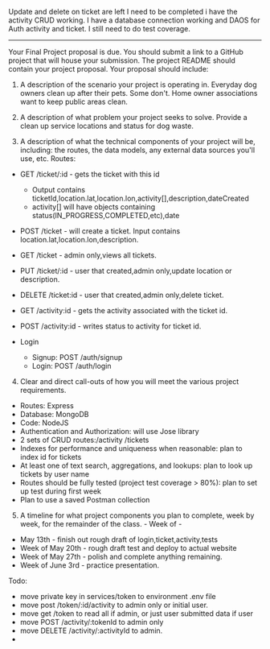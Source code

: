 Update and delete on ticket are left I need to be completed i have the activity CRUD working.
I have a database connection working and DAOS for Auth activity and ticket.
I still need to do test coverage.


--- 

Your Final Project proposal is due. You should submit a link to a GitHub project that will house your submission. The project README should contain your project proposal. Your proposal should include:




1. A description of the scenario your project is operating in.
Everyday dog owners clean up after their pets. Some don't. 
Home owner associations want to keep public areas clean.

1. A description of what problem your project seeks to solve.
 Provide a clean up service locations and status for dog waste. 

1. A description of what the technical components of your project will be, including: the routes, the data models, any external data sources you'll use, etc.
Routes:
- GET /ticket/:id - gets the ticket with this id 
  - Output contains ticketId,location.lat,location.lon,activity[],description,dateCreated
  - activity[]  will have objects containing status(IN_PROGRESS,COMPLETED,etc),date  
- POST /ticket - will create a ticket. Input contains location.lat,location.lon,description.
- GET /ticket - admin only,views all tickets. 
- PUT /ticket/:id - user that created,admin only,update location or description.
- DELETE /ticket:id - user that created,admin only,delete ticket.
- GET /activity:id - gets the activity associated with the ticket id.
- POST /activity:id - writes status to activity for ticket id.
  
- Login
  - Signup: POST /auth/signup
  - Login:  POST /auth/login

4. Clear and direct call-outs of how you will meet the various project requirements.
 - Routes: Express
 - Database: MongoDB 
 - Code: NodeJS
 - Authentication and Authorization: will use Jose library
 - 2 sets of CRUD routes:/activity /tickets
 - Indexes for performance and uniqueness when reasonable: plan to index id for tickets
 - At least one of text search, aggregations, and lookups: plan to look up tickets by user name
 - Routes should be fully tested (project test coverage > 80%): plan to set up test during first week
 - Plan to use a saved Postman collection


5. A timeline for what project components you plan to complete, week by week, for the remainder of the class.  -  Week of  - 
 -  May 13th - finish out rough draft of login,ticket,activity,tests
 -  Week of May 20th - rough draft test and deploy to actual website
 -  Week of May 27th - polish and complete anything remaining. 
 -  Week of June 3rd - practice presentation. 

Todo: 
- move private key in services/token to environment .env file
- move post /token/:id/activity to admin only or initial user.
- move get /token to read all if admin, or just user submitted data if user
- move POST /activity/:tokenId to admin only
- move DELETE /activity/:activityId to admin.
- 